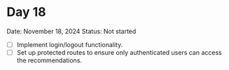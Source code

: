 # Day 18

Date: November 18, 2024
Status: Not started

- [ ]  Implement login/logout functionality.
- [ ]  Set up protected routes to ensure only authenticated users can access the recommendations.